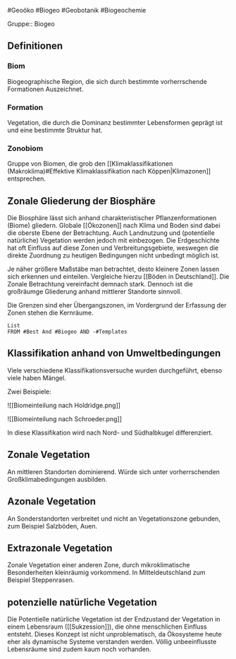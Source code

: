 #Geoöko #Biogeo #Geobotanik #Biogeochemie 

Gruppe:: Biogeo

## Definitionen

### Biom

Biogeographische Region, die sich durch bestimmte vorherrschende Formationen Auszeichnet.

### Formation

Vegetation, die durch die Dominanz bestimmter Lebensformen geprägt ist und eine bestimmte Struktur hat.

### Zonobiom

Gruppe von Biomen, die grob den [[Klimaklassifikationen (Makroklima)#Effektive Klimaklassifikation nach Köppen|Klimazonen]] entsprechen.

## Zonale Gliederung der Biosphäre

Die Biosphäre lässt sich anhand charakteristischer Pflanzenformationen (Biome) gliedern. Globale [[Ökozonen]] nach Klima und Boden sind dabei die oberste Ebene der Betrachtung. Auch Landnutzung und (potentielle natürliche) Vegetation werden jedoch mit einbezogen. Die Erdgeschichte hat oft Einfluss auf diese Zonen und Verbreitungsgebiete, weswegen die direkte Zuordnung zu heutigen Bedingungen nicht unbedingt möglich ist.

Je näher größere Maßstäbe man betrachtet, desto kleinere Zonen lassen sich erkennen und einteilen. Vergleiche hierzu [[Böden in Deutschland]]. Die Zonale Betrachtung vereinfacht demnach stark. Dennoch ist die großräumge Gliederung anhand mittlerer Standorte sinnvoll.

Die Grenzen sind eher Übergangszonen, im Vordergrund der Erfassung der Zonen stehen die Kernräume.

```dataview
List
FROM #Best And #Biogeo AND -#Templates
```

## Klassifikation anhand von Umweltbedingungen

Viele verschiedene Klassifikationsversuche wurden durchgeführt, ebenso viele haben Mängel.

Zwei Beispiele:

![[Biomeinteilung nach Holdridge.png]]

![[Biomeinteilung nach Schroeder.png]]

In diese Klassifikation wird nach Nord- und Südhalbkugel differenziert.

## Zonale Vegetation

An mittleren Standorten dominierend. Würde sich unter vorherrschenden Großklimabedingungen ausbilden.

## Azonale Vegetation

An Sonderstandorten verbreitet und nicht an Vegetationszone gebunden, zum Beispiel Salzböden, Auen.

## Extrazonale Vegetation

Zonale Vegetation einer anderen Zone, durch mikroklimatische Besonderheiten kleinräumig vorkommend. In Mitteldeutschland zum Beispiel Steppenrasen.

## potenzielle natürliche Vegetation

Die Potentielle natürliche Vegetation ist der Endzustand der Vegetation in einem Lebensraum ([[Sukzession]]), die ohne menschlichen Einfluss entsteht. Dieses Konzept ist nicht unproblematisch, da Ökosysteme heute eher als dynamische Systeme verstanden werden. Völlig unbeeinflusste Lebensräume sind zudem kaum noch vorhanden.